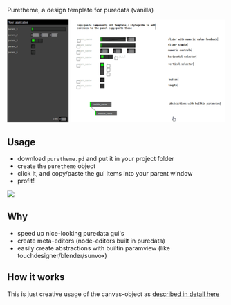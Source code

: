 Puretheme, a design template for puredata (vanilla)

![](https://github.com/coderofsalvation/puretheme/blob/master/puretheme-guide.gif)

## Usage 

* download `puretheme.pd` and put it in your project folder
* create the `puretheme` object
* click it, and copy/paste the gui items into your parent window
* profit!

![](https://github.com/coderofsalvation/puretheme/blob/master/puretheme.gif)

## Why 

* speed up nice-looking puredata gui's
* create meta-editors (node-editors built in puredata)
* easily create abstractions with builtin paramview (like touchdesigner/blender/sunvox)

## How it works

This is just creative usage of the canvas-object as [described in detail here](https://github.com/megalon/pd-gui-examples)

